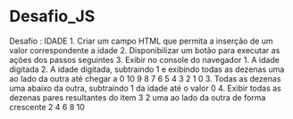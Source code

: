 # Desafio_JS

Desafio : IDADE
1.
Criar um campo HTML que permita a inserção de um valor correspondente a idade
2.
Disponibilizar um botão para executar as ações dos passos seguintes
3.
Exibir no console do navegador
1.
A idade digitada
2.
A idade digitada, subtraindo 1 e exibindo todas as dezenas uma ao lado da outra até chegar
a 0 10 9 8 7 6 5 4 3 2 1 0
3.
Todas as dezenas uma abaixo da outra, subtraindo 1 da idade até o valor 0
4.
Exibir todas as dezenas pares resultantes do item 3 2 uma ao lado da outra de forma
crescente 2 4 6 8 10
